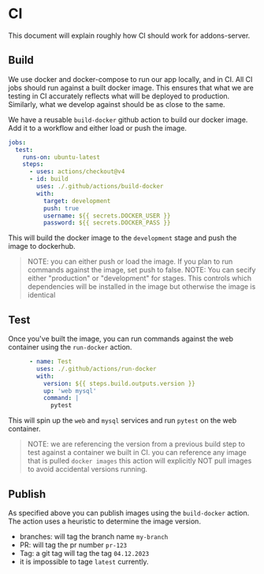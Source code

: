 # CI

This document will explain roughly how CI should work for addons-server.

## Build

We use docker and docker-compose to run our app locally, and in CI. All CI jobs should run against a built docker image.
This ensures that what we are testing in CI accurately reflects what will be deployed to production. Similarly, what
we develop against should be as close to the same.

We have a reusable `build-docker` github action to build our docker image. Add it to a workflow and either load or push the image.

```yaml
jobs:
  test:
    runs-on: ubuntu-latest
    steps:
      - uses: actions/checkout@v4
      - id: build
        uses: ./.github/actions/build-docker
        with:
          target: development
          push: true
          username: ${{ secrets.DOCKER_USER }}
          password: ${{ secrets.DOCKER_PASS }}
```

This will build the docker image to the `development` stage and push the image to dockerhub.

> NOTE: you can either push or load the image. If you plan to run commands against the image, set push to false.
> NOTE: You can secify either "production" or "development" for stages. This controls which dependencies will be installed in the image but otherwise the image is identical

## Test

Once you've built the image, you can run commands against the web container using the `run-docker` action.

```yaml
      - name: Test
        uses: ./.github/actions/run-docker
        with:
          version: ${{ steps.build.outputs.version }}
          up: 'web mysql'
          command: |
            pytest
```

This will spin up the `web` and `mysql` services and run `pytest` on the web container.

> NOTE: we are referencing the version from a previous build step to test against a container we built in CI. you can reference any image that is pulled `docker images` this action will explicitly NOT pull images to avoid accidental versions running.

## Publish

As specified above you can publish images using the `build-docker` action. The action uses a heuristic to determine the image version.

- branches: will tag the branch name `my-branch`
- PR: will tag the pr number `pr-123`
- Tag: a git tag will tag the tag `04.12.2023`
- it is impossible to tage `latest` currently.
